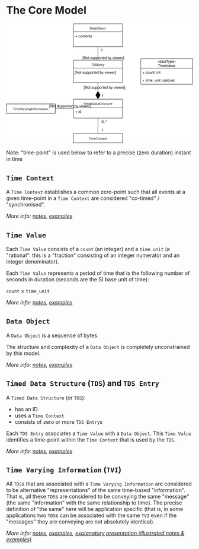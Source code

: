 # The Core Model



![Abstract Model UML](images/AbstractModelUML.svg)



Note: "time-point" is used below to refer to a precise (zero duration) instant in time


## `Time Context`

A `Time Context` establishes a common zero-point such that all events at a given time-point in a `Time Context` are considered "co-timed" / "synchronised".

*More info: [notes](notes--Time_Context.md), [examples](examples--Time_Context.md)*

## `Time Value`

Each `Time Value` consists of a `count` (an integer) and a `time_unit` (a "rational": this is a "fraction" consisting of an integer numerator and an integer denominator).

Each `Time Value` represents a period of time that is the following number of seconds in duration (seconds are the SI base unit of time):

`count` &times; `time_unit`

*More info: [notes](notes--Time_Value.md), [examples](examples--Time_Value.md)*

## `Data Object`

A `Data Object` is a sequence of bytes.

The structure and complexity of a `Data Object` is completely unconstrained by this model.

*More info: [notes](notes--Data_Object.md), [examples](examples--Data_Object.md)*


## `Timed Data Structure` (`TDS`) and `TDS Entry`

A `Timed Data Structure` (or `TDS`):

* has an ID
* uses a `Time Context`
* consists of zero or more `TDS Entry`s


Each `TDS Entry` associates a `Time Value` with a `Data Object`. This `Time Value` identifies a time-point within the `Time Context` that is used by the `TDS`.

*More info: [notes](notes--TDS.md), [examples](examples--TDS.md)*

## `Time Varying Information` (`TVI`)

All `TDS`s that are associated with a `Time Varying Information` are considered to be alternative "representations" of the same time-based "information". That is, all these `TDS`s are considered to be conveying the same "message" (the same "information" with the same relationship to time). The precise definition of "the same" here will be application specific (that is, in some applications two `TDS`s can be associated with the same `TVI` even if the "messages" they are conveying are not absolutely identical).

*More info: [notes](notes--TVI.md), [examples](examples--TVI.md), [explanatory presentation (illustrated notes & examples)](understanding--TVI.pptx)*

